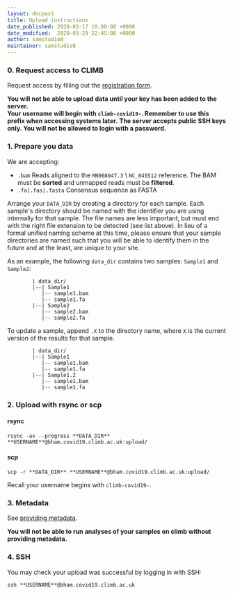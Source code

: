```yaml
---
layout: docpost
title: Upload instructions
date_published: 2020-03-17 10:00:00 +0000
date_modified:  2020-03-29 22:45:00 +0000
author: samstudio8
maintainer: samstudio8
---
```


### 0. Request access to CLIMB
Request access by filling out the [registration form](https://majora.covid19.climb.ac.uk/forms/register/).

**You will not be able to upload data until your key has been added to the server.**  
**Your username will begin with <code>climb-covid19-</code>. Remember to use this prefix when accessing systems later.**
**The server accepts public SSH keys only. You will not be allowed to login with a password.**

### 1. Prepare you data
We are accepting:

* `.bam` Reads aligned to the `MN908947.3` \ `NC_045512` reference. The BAM must be **sorted** and unmapped reads must be **filtered**.
* `.fa|.fas|.fasta` Consensus sequence as FASTA

Arrange your <code>DATA_DIR</code> by creating a directory for each sample.
Each sample's directory should be named with the identifier you are using internally for that sample.
The file names are less important, but must end with the right file extension to be detected (see list above).
In lieu of a formal unified naming scheme at this time, please ensure that your sample directories are named such that you will be able to identify them in the future and at the least, are unique to your site.

As an example, the following `data_dir` contains two samples: `Sample1` and `Sample2`:

```
        | data_dir/
        |--| Sample1
           |-- sample1.bam
           |-- sample1.fa
        |--| Sample2
           |-- sample2.bam
           |-- sample2.fa
```

To update a sample, append `.X` to the directory name, where `X` is the current version of the results for that sample.

```
        | data_dir/
        |--| Sample1
           |-- sample1.bam
           |-- sample1.fa
        |--| Sample1.2
           |-- sample1.bam
           |-- sample1.fa
```

### 2. Upload with rsync or scp
#### rsync

```
rsync -av --progress **DATA_DIR** **USERNAME**@bham.covid19.climb.ac.uk:upload/
```

#### scp
```
scp -r **DATA_DIR** **USERNAME**@bham.covid19.climb.ac.uk:upload/
```

Recall your username begins with `climb-covid19-`.

### 3. Metadata
See [providing metadata](metadata).

**You will not be able to run analyses of your samples on climb without providing metadata.**

### 4. SSH
You may check your upload was successful by logging in with SSH:
```
ssh **USERNAME**@bham.covid19.climb.ac.uk
```



